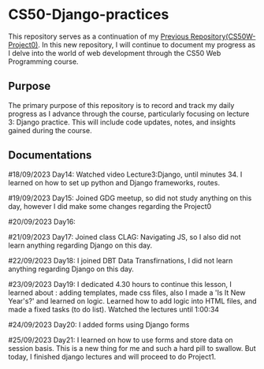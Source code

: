# CS50-Django-practices
This repository serves as a continuation of my [Previous Repository(CS50W-Project0)](https://github.com/gabrielletirta/CS50W-Project0). In this new repository, I will continue to document my progress as I delve into the world of web development through the CS50 Web Programming course.

## Purpose
The primary purpose of this repository is to record and track my daily progress as I advance through the course, particularly focusing on lecture 3: Django practice. This will include code updates, notes, and insights gained during the course.

## Documentations
#18/09/2023 Day14: Watched video Lecture3:Django, until minutes 34. I learned on how to set up python and Django frameworks, routes.

#19/09/2023 Day15: Joined GDG meetup, so did not study anything on this day, however I did make some changes regarding the Project0

#20/09/2023 Day16: 

#21/09/2023 Day17: Joined class CLAG: Navigating JS, so I also did not learn anything regarding Django on this day.

#22/09/2023 Day18: I joined DBT Data Transfirnations, I did not learn anything regarding Django on this day.

#23/09/2023 Day19: I dedicated 4.30 hours to continue this lesson, I learned about : adding templates, made css files, also I made a 'Is It New Year's?' and learned on logic. Learned how to add logic into HTML files, and made a fixed tasks (to do list). Watched the lectures until 1:00:34

#24/09/2023 Day20: I added forms using Django forms

#25/09/2023 Day21: I learned on how to use forms and store data on session basis. This is a new thing for me and such a hard pill to swallow. But today, I finished django lectures and will proceed to do Project1.
